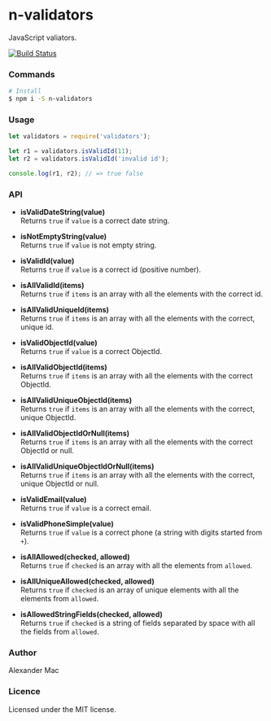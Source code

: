 # n-validators
JavaScript valiators.

[![Build Status](https://travis-ci.org/AlexanderMac/n-validators.svg?branch=master)](https://travis-ci.org/AlexanderMac/n-validators)

### Commands

```sh
# Install
$ npm i -S n-validators
```

### Usage
```js
let validators = require('validators');

let r1 = validators.isValidId(11);
let r2 = validators.isValidId('invalid id');

console.log(r1, r2); // => true false
```

### API

- **isValidDateString(value)**<br>
Returns `true` if `value` is a correct date string.

- **isNotEmptyString(value)**<br>
Returns `true` if `value` is not empty string.

- **isValidId(value)**<br>
Returns `true` if `value` is a correct id (positive number).

- **isAllValidId(items)**<br>
Returns `true` if `items` is an array with all the elements with the correct id.

- **isAllValidUniqueId(items)**<br>
Returns `true` if `items` is an array with all the elements with the correct, unique id.

- **isValidObjectId(value)**<br>
Returns `true` if `value` is a correct ObjectId.

- **isAllValidObjectId(items)**<br>
Returns `true` if `items` is an array with all the elements with the correct ObjectId.

- **isAllValidUniqueObjectId(items)**<br>
Returns `true` if `items` is an array with all the elements with the correct, unique ObjectId.

- **isAllValidObjectIdOrNull(items)**<br>
Returns `true` if `items` is an array with all the elements with the correct ObjectId or null.

- **isAllValidUniqueObjectIdOrNull(items)**<br>
Returns `true` if `items` is an array with all the elements with the correct, unique ObjectId or null.

- **isValidEmail(value)**<br>
Returns `true` if `value` is a correct email.

- **isValidPhoneSimple(value)**<br>
Returns `true` if `value` is a correct phone (a string with digits started from `+`).

- **isAllAllowed(checked, allowed)**<br> 
Returns `true` if `checked` is an array with all the elements from `allowed`.

- **isAllUniqueAllowed(checked, allowed)**<br>
Returns `true` if `checked` is an array of unique elements with all the elements from `allowed`.

- **isAllowedStringFields(checked, allowed)**<br>
Returns `true` if `checked` is a string of fields separated by space with all the fields from `allowed`.


### Author
Alexander Mac

### Licence
Licensed under the MIT license.
